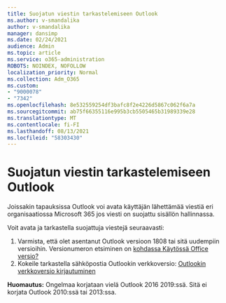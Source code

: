 ```yaml
---
title: Suojatun viestin tarkastelemiseen Outlook
ms.author: v-smandalika
author: v-smandalika
manager: dansimp
ms.date: 02/24/2021
audience: Admin
ms.topic: article
ms.service: o365-administration
ROBOTS: NOINDEX, NOFOLLOW
localization_priority: Normal
ms.collection: Adm_O365
ms.custom:
- "9000078"
- "7342"
ms.openlocfilehash: 8e532559254df3bafc8f2e4226d5867c062f6a7a
ms.sourcegitcommit: ab75f66355116e995b3cb5505465b31989339e28
ms.translationtype: MT
ms.contentlocale: fi-FI
ms.lasthandoff: 08/13/2021
ms.locfileid: "58303430"
---
```

# <a name="fix-problem-viewing-protected-message-in-outlook"></a>Suojatun viestin tarkastelemiseen Outlook

Joissakin tapauksissa Outlook voi avata käyttäjän lähettämää viestiä eri organisaatiossa Microsoft 365 jos viesti on suojattu sisällön hallinnassa.

Voit avata ja tarkastella suojattuja viestejä seuraavasti:

1. Varmista, että olet asentanut Outlook versioon 1808 tai sitä uudempiin versioihin. Versionumeron etsiminen on [kohdassa Käytössä Office versio?](https://support.microsoft.com/office/about-office-what-version-of-office-am-i-using-932788b8-a3ce-44bf-bb09-e334518b8b19)
2. Kokeile tarkastella sähköpostia Outlookin verkkoversio: [Outlookin verkkoversio kirjautuminen](https://outlook.office365.com/mail/inbox)

**Huomautus:** Ongelmaa korjataan vielä Outlook 2016 2019:ssä. Sitä ei korjata Outlook 2010:ssä tai 2013:ssa.
